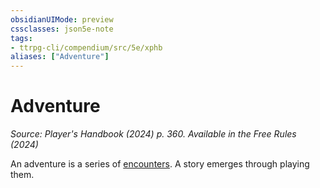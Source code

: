 ```yaml
---
obsidianUIMode: preview
cssclasses: json5e-note
tags:
- ttrpg-cli/compendium/src/5e/xphb
aliases: ["Adventure"]
---
```

# Adventure
*Source: Player's Handbook (2024) p. 360. Available in the Free Rules (2024)* 

An adventure is a series of [encounters](3-Mechanics/CLI/rules/variant-rules/encounter-xphb.md). A story emerges through playing them.